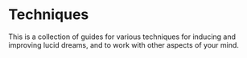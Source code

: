 # Techniques
This is a collection of guides for various techniques for inducing and improving
lucid dreams, and to work with other aspects of your mind.
